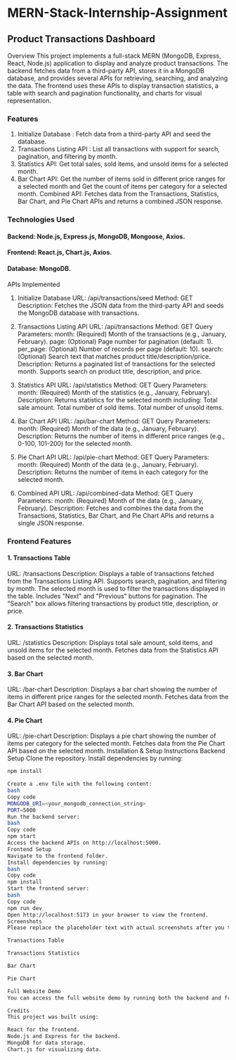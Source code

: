 # MERN-Stack-Internship-Assignment
## Product Transactions Dashboard
Overview
This project implements a full-stack MERN (MongoDB, Express, React, Node.js) application to display and analyze product transactions. 
The backend fetches data from a third-party API, stores it in a MongoDB database, and provides several APIs for retrieving, searching, and analyzing the data. 
The frontend uses these APIs to display transaction statistics, a table with search and pagination functionality, and charts for visual representation.

### Features
1. Initialize Database : Fetch data from a third-party API and seed the database.
2. Transactions Listing API : List all transactions with support for search, pagination, and filtering by month.
3. Statistics API: Get total sales, sold items, and unsold items for a selected month.
4. Bar Chart API: Get the number of items sold in different price ranges for a selected month and Get the count of items per category for a selected month.
Combined API: Fetches data from the Transactions, Statistics, Bar Chart, and Pie Chart APIs and returns a combined JSON response.
### Technologies Used
#### Backend: Node.js, Express.js, MongoDB, Mongoose, Axios.
#### Frontend: React.js, Chart.js, Axios.
#### Database: MongoDB.

APIs Implemented
1. Initialize Database
URL: /api/transactions/seed
Method: GET
Description: Fetches the JSON data from the third-party API and seeds the MongoDB database with transactions.

3. Transactions Listing API
URL: /api/transactions
Method: GET
Query Parameters:
month: (Required) Month of the transactions (e.g., January, February).
page: (Optional) Page number for pagination (default: 1).
per_page: (Optional) Number of records per page (default: 10).
search: (Optional) Search text that matches product title/description/price.
Description: Returns a paginated list of transactions for the selected month. Supports search on product title, description, and price.

5. Statistics API
URL: /api/statistics
Method: GET
Query Parameters:
month: (Required) Month of the statistics (e.g., January, February).
Description: Returns statistics for the selected month including:
Total sale amount.
Total number of sold items.
Total number of unsold items.

6. Bar Chart API
URL: /api/bar-chart
Method: GET
Query Parameters:
month: (Required) Month of the data (e.g., January, February).
Description: Returns the number of items in different price ranges (e.g., 0-100, 101-200) for the selected month.

8. Pie Chart API
URL: /api/pie-chart
Method: GET
Query Parameters:
month: (Required) Month of the data (e.g., January, February).
Description: Returns the number of items in each category for the selected month.

10. Combined API
URL: /api/combined-data
Method: GET
Query Parameters:
month: (Required) Month of the data (e.g., January, February).
Description: Fetches and combines the data from the Transactions, Statistics, Bar Chart, and Pie Chart APIs and returns a single JSON response.

### Frontend Features

#### 1. Transactions Table
URL: /transactions
Description:
Displays a table of transactions fetched from the Transactions Listing API.
Supports search, pagination, and filtering by month.
The selected month is used to filter the transactions displayed in the table.
Includes "Next" and "Previous" buttons for pagination.
The "Search" box allows filtering transactions by product title, description, or price.

#### 2. Transactions Statistics
URL: /statistics
Description:
Displays total sale amount, sold items, and unsold items for the selected month.
Fetches data from the Statistics API based on the selected month.

#### 3. Bar Chart
URL: /bar-chart
Description:
Displays a bar chart showing the number of items in different price ranges for the selected month.
Fetches data from the Bar Chart API based on the selected month.

#### 4. Pie Chart
URL: /pie-chart
Description:
Displays a pie chart showing the number of items per category for the selected month.
Fetches data from the Pie Chart API based on the selected month.
Installation & Setup Instructions
Backend Setup
Clone the repository.
Install dependencies by running:

``` bash
npm install

Create a .env file with the following content:
bash
Copy code
MONGODB_URI=<your_mongodb_connection_string>
PORT=5000
Run the backend server:
bash
Copy code
npm start
Access the backend APIs on http://localhost:5000.
Frontend Setup
Navigate to the frontend folder.
Install dependencies by running:
bash
Copy code
npm install
Start the frontend server:
bash
Copy code
npm run dev
Open http://localhost:5173 in your browser to view the frontend.
Screenshots
Please replace the placeholder text with actual screenshots after you take them.

Transactions Table

Transactions Statistics

Bar Chart

Pie Chart

Full Website Demo
You can access the full website demo by running both the backend and frontend servers as described above. The application includes a responsive design, allowing users to view transaction data, analyze statistics, and visualize data using charts.

Credits
This project was built using:

React for the frontend.
Node.js and Express for the backend.
MongoDB for data storage.
Chart.js for visualizing data.
